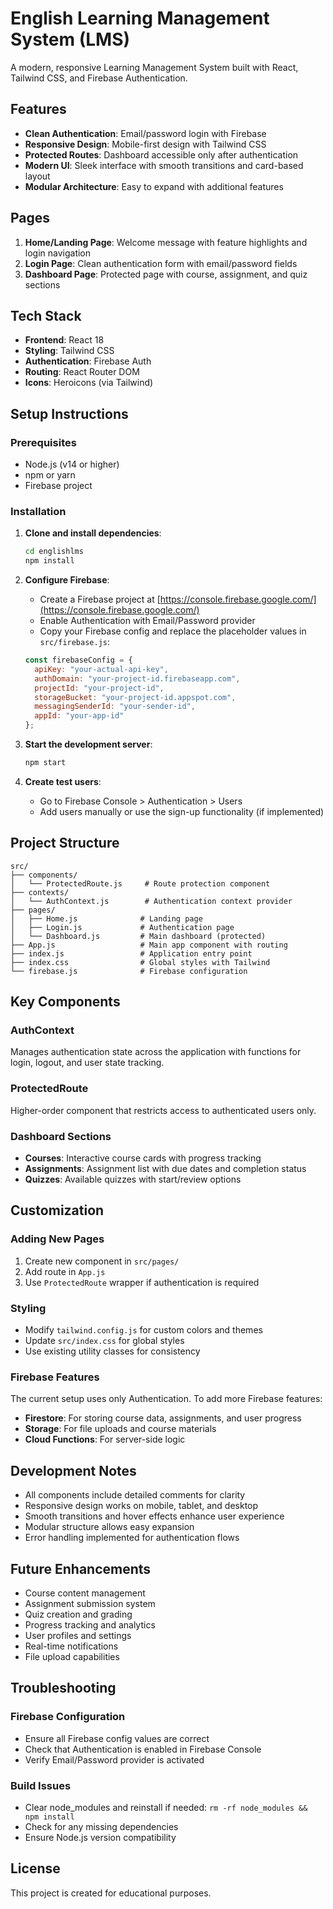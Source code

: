 # English Learning Management System (LMS)

A modern, responsive Learning Management System built with React, Tailwind CSS, and Firebase Authentication.

## Features

- **Clean Authentication**: Email/password login with Firebase
- **Responsive Design**: Mobile-first design with Tailwind CSS
- **Protected Routes**: Dashboard accessible only after authentication
- **Modern UI**: Sleek interface with smooth transitions and card-based layout
- **Modular Architecture**: Easy to expand with additional features

## Pages

1. **Home/Landing Page**: Welcome message with feature highlights and login navigation
2. **Login Page**: Clean authentication form with email/password fields
3. **Dashboard Page**: Protected page with course, assignment, and quiz sections

## Tech Stack

- **Frontend**: React 18
- **Styling**: Tailwind CSS
- **Authentication**: Firebase Auth
- **Routing**: React Router DOM
- **Icons**: Heroicons (via Tailwind)

## Setup Instructions

### Prerequisites

- Node.js (v14 or higher)
- npm or yarn
- Firebase project

### Installation

1. **Clone and install dependencies**:
   ```bash
   cd englishlms
   npm install
   ```

2. **Configure Firebase**:
   - Create a Firebase project at [https://console.firebase.google.com/](https://console.firebase.google.com/)
   - Enable Authentication with Email/Password provider
   - Copy your Firebase config and replace the placeholder values in `src/firebase.js`:
   
   ```javascript
   const firebaseConfig = {
     apiKey: "your-actual-api-key",
     authDomain: "your-project-id.firebaseapp.com",
     projectId: "your-project-id",
     storageBucket: "your-project-id.appspot.com",
     messagingSenderId: "your-sender-id",
     appId: "your-app-id"
   };
   ```

3. **Start the development server**:
   ```bash
   npm start
   ```

4. **Create test users**:
   - Go to Firebase Console > Authentication > Users
   - Add users manually or use the sign-up functionality (if implemented)

## Project Structure

```
src/
├── components/
│   └── ProtectedRoute.js     # Route protection component
├── contexts/
│   └── AuthContext.js        # Authentication context provider
├── pages/
│   ├── Home.js              # Landing page
│   ├── Login.js             # Authentication page
│   └── Dashboard.js         # Main dashboard (protected)
├── App.js                   # Main app component with routing
├── index.js                 # Application entry point
├── index.css                # Global styles with Tailwind
└── firebase.js              # Firebase configuration
```

## Key Components

### AuthContext
Manages authentication state across the application with functions for login, logout, and user state tracking.

### ProtectedRoute
Higher-order component that restricts access to authenticated users only.

### Dashboard Sections
- **Courses**: Interactive course cards with progress tracking
- **Assignments**: Assignment list with due dates and completion status
- **Quizzes**: Available quizzes with start/review options

## Customization

### Adding New Pages
1. Create new component in `src/pages/`
2. Add route in `App.js`
3. Use `ProtectedRoute` wrapper if authentication is required

### Styling
- Modify `tailwind.config.js` for custom colors and themes
- Update `src/index.css` for global styles
- Use existing utility classes for consistency

### Firebase Features
The current setup uses only Authentication. To add more Firebase features:
- **Firestore**: For storing course data, assignments, and user progress
- **Storage**: For file uploads and course materials
- **Cloud Functions**: For server-side logic

## Development Notes

- All components include detailed comments for clarity
- Responsive design works on mobile, tablet, and desktop
- Smooth transitions and hover effects enhance user experience
- Modular structure allows easy expansion
- Error handling implemented for authentication flows

## Future Enhancements

- Course content management
- Assignment submission system
- Quiz creation and grading
- Progress tracking and analytics
- User profiles and settings
- Real-time notifications
- File upload capabilities

## Troubleshooting

### Firebase Configuration
- Ensure all Firebase config values are correct
- Check that Authentication is enabled in Firebase Console
- Verify Email/Password provider is activated

### Build Issues
- Clear node_modules and reinstall if needed: `rm -rf node_modules && npm install`
- Check for any missing dependencies
- Ensure Node.js version compatibility

## License

This project is created for educational purposes.
